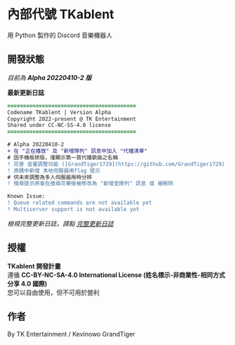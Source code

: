 # 內部代號 TKablent
用 Python 製作的 Discord 音樂機器人
## 開發狀態
*目前為 **Alpha 20220410-2 版***  
  
**最新更新日誌**
```diff
=========================================
Codename TKablent | Version Alpha
Copyright 2022-present @ TK Entertainment
Shared under CC-NC-SS-4.0 license
=========================================

# Alpha 20220410-2
+ 在 "正在播放" 及 "新增隊列" 訊息中加入 "代播清單"
# 因手機板排版，僅顯示第一首代播歌曲之名稱
! 完善 音量調整功能 ([GrandTiger1729](https://github.com/GrandTiger1729) 設計核心)
! 原碼中新增 本地伺服器用flag 提示
# 供未來調整為多人伺服器用時分辨
! 搜尋提示將會在搜尋完畢後被修改為 "新增至隊列" 訊息 或 被刪除

Known Issue:
! Queue related commands are not available yet
! Multiserver support is not available yet
```  
*檢視完整更新日誌，請點 [完整更新日誌](https://github.com/TK-Entertainment/tkablent/blob/main/CHANGELOG.md)*
## 授權
**TKablent 開發計畫**  
遵循 **CC-BY-NC-SA-4.0 International License (姓名標示-非商業性-相同方式分享 4.0 國際)**  
您可以自由使用，但不可用於營利
## 作者
By TK Entertainment / Kevinowo GrandTiger
